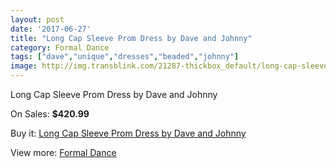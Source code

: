 ```yaml
---
layout: post
date: '2017-06-27'
title: "Long Cap Sleeve Prom Dress by Dave and Johnny"
category: Formal Dance
tags: ["dave","unique","dresses","beaded","johnny"]
image: http://img.transblink.com/21287-thickbox_default/long-cap-sleeve-prom-dress-by-dave-and-johnny.jpg
---
```

Long Cap Sleeve Prom Dress by Dave and Johnny

On Sales: **$420.99**
<a href="https://www.transblink.com/en/formal-dance/6748-long-cap-sleeve-prom-dress-by-dave-and-johnny.html"><amp-img layout="responsive" width="600" height="600" src="//img.transblink.com/21287-thickbox_default/long-cap-sleeve-prom-dress-by-dave-and-johnny.jpg" alt="Long Cap Sleeve Prom Dress by Dave and Johnny 0" /></a>
<a href="https://www.transblink.com/en/formal-dance/6748-long-cap-sleeve-prom-dress-by-dave-and-johnny.html"><amp-img layout="responsive" width="600" height="600" src="//img.transblink.com/21290-thickbox_default/long-cap-sleeve-prom-dress-by-dave-and-johnny.jpg" alt="Long Cap Sleeve Prom Dress by Dave and Johnny 1" /></a>
<a href="https://www.transblink.com/en/formal-dance/6748-long-cap-sleeve-prom-dress-by-dave-and-johnny.html"><amp-img layout="responsive" width="600" height="600" src="//img.transblink.com/21289-thickbox_default/long-cap-sleeve-prom-dress-by-dave-and-johnny.jpg" alt="Long Cap Sleeve Prom Dress by Dave and Johnny 2" /></a>
<a href="https://www.transblink.com/en/formal-dance/6748-long-cap-sleeve-prom-dress-by-dave-and-johnny.html"><amp-img layout="responsive" width="600" height="600" src="//img.transblink.com/21288-thickbox_default/long-cap-sleeve-prom-dress-by-dave-and-johnny.jpg" alt="Long Cap Sleeve Prom Dress by Dave and Johnny 3" /></a>

Buy it: [Long Cap Sleeve Prom Dress by Dave and Johnny](https://www.transblink.com/en/formal-dance/6748-long-cap-sleeve-prom-dress-by-dave-and-johnny.html "Long Cap Sleeve Prom Dress by Dave and Johnny")

View more: [Formal Dance](https://www.transblink.com/en/6-formal-dance "Formal Dance")